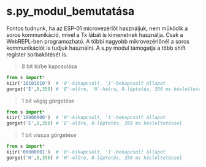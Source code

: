 # s.py_modul_bemutatása
Fontos tudnunk, ha az ESP-01 microvezérlőt használjuk, nem működik a soros kommunikáció, mivel a Tx lábát is kimenetnek használja. Csak a WebREPL-ben programozható. A többi nagyobb mikrovezérlőnél a soros kommunikációt is tudjuk használni. A s.py modul támogatja a több shift register sorbakötését is.

> 8 bit ki/be kapcsolása

```python
from s import*
kiir('10101010')  # '0'-kikapcsolt, '1'-bekapcsolt állapot
gorget('E',8,350) # 'E'-előre, 'H'-hátra, 8-léptetés, 350 ms késleltetéssel
```
> 1 bit végig görgetése

```python
from s import*
kiir('10000000')  # '0'-kikapcsolt, '1'-bekapcsolt állapot
gorget('E',8,350) # 'E'-előre, 8-léptetés, 350 ms késleltetéssel
```
> 1 bit vissza görgetése

```python
from s import*
kiir('00000001')  # '0'-kikapcsolt, '1'-bekapcsolt állapot
gorget('H',8,350) # 'H'-előre, 8-léptetés, 350 ms késleltetéssel
```

